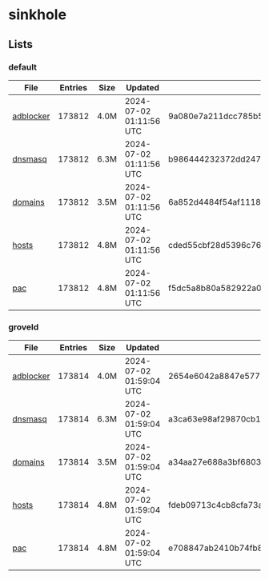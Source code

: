 # sinkhole

## Lists

### default

|File|Entries|Size|Updated|Hash|
|-|-|-|-|-|
|[adblocker](https://raw.githubusercontent.com/groveld/sinkhole/lists/default/adblocker.txt)|173812|4.0M|2024-07-02 01:11:56 UTC|9a080e7a211dcc785b52dfc9aeeb14edfbf50f964fbf7c20380407f4528d1976|
|[dnsmasq](https://raw.githubusercontent.com/groveld/sinkhole/lists/default/dnsmasq.txt)|173812|6.3M|2024-07-02 01:11:56 UTC|b986444232372dd247554a473ff8584a3ca5b0ead6ede1f93e0c774b805da079|
|[domains](https://raw.githubusercontent.com/groveld/sinkhole/lists/default/domains.txt)|173812|3.5M|2024-07-02 01:11:56 UTC|6a852d4484f54af1118642f9092d6050ac78dd756ae76dea383600dbd38f080a|
|[hosts](https://raw.githubusercontent.com/groveld/sinkhole/lists/default/hosts.txt)|173812|4.8M|2024-07-02 01:11:56 UTC|cded55cbf28d5396c7659ea9e3a2b696c3d4926aeadd50ffcdb987ea700805a9|
|[pac](https://raw.githubusercontent.com/groveld/sinkhole/lists/default/pac.txt)|173812|4.8M|2024-07-02 01:11:56 UTC|f5dc5a8b80a582922a08e7c3807b4a402b5b915d669f0564d309fbfc117fc08a|

### groveld

|File|Entries|Size|Updated|Hash|
|-|-|-|-|-|
|[adblocker](https://raw.githubusercontent.com/groveld/sinkhole/lists/groveld/adblocker.txt)|173814|4.0M|2024-07-02 01:59:04 UTC|2654e6042a8847e57733166c8d25f054c77026d4bc9f3a66bea27069bf717618|
|[dnsmasq](https://raw.githubusercontent.com/groveld/sinkhole/lists/groveld/dnsmasq.txt)|173814|6.3M|2024-07-02 01:59:04 UTC|a3ca63e98af29870cb1ee4b4940c47d52190aef0039627af3cf1b3885553cff9|
|[domains](https://raw.githubusercontent.com/groveld/sinkhole/lists/groveld/domains.txt)|173814|3.5M|2024-07-02 01:59:04 UTC|a34aa27e688a3bf6803af705f2e2b6babc10d495b212906413a08f74272677bc|
|[hosts](https://raw.githubusercontent.com/groveld/sinkhole/lists/groveld/hosts.txt)|173814|4.8M|2024-07-02 01:59:04 UTC|fdeb09713c4cb8cfa73a306804cfe8228ee8c27f95fe28ce1c61059388271fd3|
|[pac](https://raw.githubusercontent.com/groveld/sinkhole/lists/groveld/pac.txt)|173814|4.8M|2024-07-02 01:59:04 UTC|e708847ab2410b74fb82b6f5f17fc9544f7385c68b475cace2d00d2eae4647a7|
